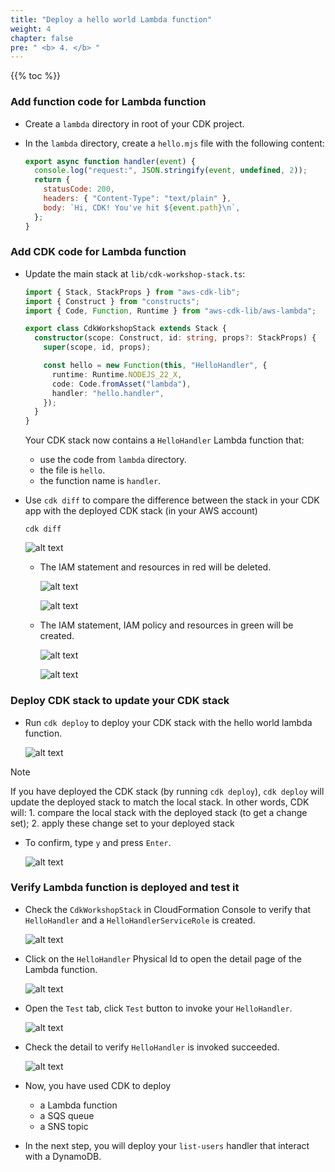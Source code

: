 ```yaml
---
title: "Deploy a hello world Lambda function"
weight: 4
chapter: false
pre: " <b> 4. </b> "
---
```


{{% toc %}}

### Add function code for Lambda function

- Create a `lambda` directory in root of your CDK project.
- In the `lambda` directory, create a `hello.mjs` file with the following content:

  ```mjs
  export async function handler(event) {
    console.log("request:", JSON.stringify(event, undefined, 2));
    return {
      statusCode: 200,
      headers: { "Content-Type": "text/plain" },
      body: `Hi, CDK! You've hit ${event.path}\n`,
    };
  }
  ```

### Add CDK code for Lambda function

- Update the main stack at `lib/cdk-workshop-stack.ts`:

  ```ts
  import { Stack, StackProps } from "aws-cdk-lib";
  import { Construct } from "constructs";
  import { Code, Function, Runtime } from "aws-cdk-lib/aws-lambda";

  export class CdkWorkshopStack extends Stack {
    constructor(scope: Construct, id: string, props?: StackProps) {
      super(scope, id, props);

      const hello = new Function(this, "HelloHandler", {
        runtime: Runtime.NODEJS_22_X,
        code: Code.fromAsset("lambda"),
        handler: "hello.handler",
      });
    }
  }
  ```

  Your CDK stack now contains a `HelloHandler` Lambda function that:

  - use the code from `lambda` directory.
  - the file is `hello`.
  - the function name is `handler`.

- Use `cdk diff` to compare the difference between the stack in your CDK app with the deployed CDK stack (in your AWS account)

  ```shell
  cdk diff
  ```

  ![alt text](/images/workshop-4/hello-world-lambda--cdk-diff.png)

  - The IAM statement and resources in red will be deleted.

    ![alt text](/images/workshop-4/hello-world-lambda--cdk-diff--resources-to-be-deleted.png)

    ![alt text](/images/workshop-4/hello-world-lambda--cdk-diff--IAM-statement-to-be-deleted.png)

  - The IAM statement, IAM policy and resources in green will be created.

    ![alt text](/images/workshop-4/hello-world-lambda--cdk-diff--IAM-statement-to-be-created.png)

    ![alt text](/images/workshop-4/hello-world-lambda--cdk-diff--resources-to-be-created.png)

### Deploy CDK stack to update your CDK stack

- Run `cdk deploy` to deploy your CDK stack with the hello world lambda function.

  ![alt text](/images/workshop-4/hello-world-lambda--cdk-deploy.png)

> [!NOTE]
> If you have deployed the CDK stack (by running `cdk deploy`), `cdk deploy` will update the deployed stack to match the local stack. In other words, CDK will: 1. compare the local stack with the deployed stack (to get a change set); 2. apply these change set to your deployed stack

- To confirm, type `y` and press `Enter`.

  ![alt text](/images/workshop-4/hello-world-lambda--cdk-deploy-confirm.png)

### Verify Lambda function is deployed and test it

- Check the `CdkWorkshopStack` in CloudFormation Console to verify that `HelloHandler` and a `HelloHandlerServiceRole` is created.

  ![alt text](/images/workshop-4/hello-world-lambda--deloyed-cfn-stack.png)

- Click on the `HelloHandler` Physical Id to open the detail page of the Lambda function.

  ![alt text](/images/workshop-4/hello-world-lambda--detail.png)

- Open the `Test` tab, click `Test` button to invoke your `HelloHandler`.

  ![alt text](/images/workshop-4/hello-world-lambda--test-invoke.png)

- Check the detail to verify `HelloHandler` is invoked succeeded.

  ![alt text](/images/workshop-4/hello-world-lambda--test-executing-detail.png)

- Now, you have used CDK to deploy
  - a Lambda function
  - a SQS queue
  - a SNS topic
- In the next step, you will deploy your `list-users` handler that interact with a DynamoDB.
